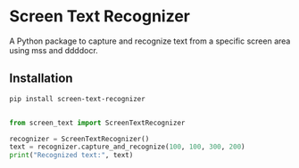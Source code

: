 # Screen Text Recognizer

A Python package to capture and recognize text from a specific screen area using mss and ddddocr.

## Installation

```bash
pip install screen-text-recognizer
```

```python

from screen_text import ScreenTextRecognizer

recognizer = ScreenTextRecognizer()
text = recognizer.capture_and_recognize(100, 100, 300, 200)
print("Recognized text:", text)

```


